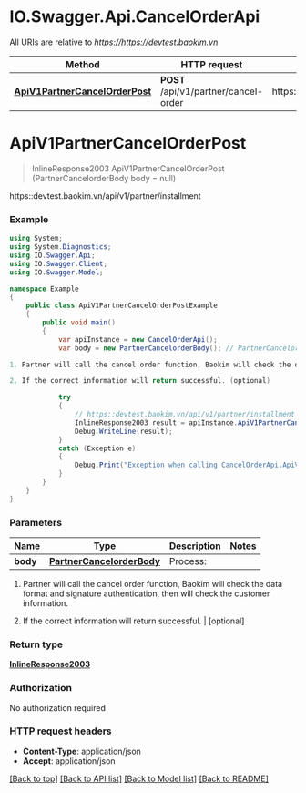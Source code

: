 # IO.Swagger.Api.CancelOrderApi

All URIs are relative to *https://https://devtest.baokim.vn*

Method | HTTP request | Description
------------- | ------------- | -------------
[**ApiV1PartnerCancelOrderPost**](CancelOrderApi.md#apiv1partnercancelorderpost) | **POST** /api/v1/partner/cancel-order | https::devtest.baokim.vn/api/v1/partner/installment

<a name="apiv1partnercancelorderpost"></a>
# **ApiV1PartnerCancelOrderPost**
> InlineResponse2003 ApiV1PartnerCancelOrderPost (PartnerCancelorderBody body = null)

https::devtest.baokim.vn/api/v1/partner/installment

### Example
```csharp
using System;
using System.Diagnostics;
using IO.Swagger.Api;
using IO.Swagger.Client;
using IO.Swagger.Model;

namespace Example
{
    public class ApiV1PartnerCancelOrderPostExample
    {
        public void main()
        {
            var apiInstance = new CancelOrderApi();
            var body = new PartnerCancelorderBody(); // PartnerCancelorderBody | Process:

1. Partner will call the cancel order function, Baokim will check the data format and signature authentication, then will check the customer information.

2. If the correct information will return successful. (optional) 

            try
            {
                // https::devtest.baokim.vn/api/v1/partner/installment
                InlineResponse2003 result = apiInstance.ApiV1PartnerCancelOrderPost(body);
                Debug.WriteLine(result);
            }
            catch (Exception e)
            {
                Debug.Print("Exception when calling CancelOrderApi.ApiV1PartnerCancelOrderPost: " + e.Message );
            }
        }
    }
}
```

### Parameters

Name | Type | Description  | Notes
------------- | ------------- | ------------- | -------------
 **body** | [**PartnerCancelorderBody**](PartnerCancelorderBody.md)| Process:

1. Partner will call the cancel order function, Baokim will check the data format and signature authentication, then will check the customer information.

2. If the correct information will return successful. | [optional] 

### Return type

[**InlineResponse2003**](InlineResponse2003.md)

### Authorization

No authorization required

### HTTP request headers

 - **Content-Type**: application/json
 - **Accept**: application/json

[[Back to top]](#) [[Back to API list]](../README.md#documentation-for-api-endpoints) [[Back to Model list]](../README.md#documentation-for-models) [[Back to README]](../README.md)
